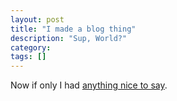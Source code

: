 ```yaml
---
layout: post
title: "I made a blog thing"
description: "Sup, World?"
category: 
tags: []
---
```

Now if only I had <a href="https://www.youtube.com/watch?v=fSXMvqWQd48">anything nice to say</a>.
